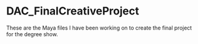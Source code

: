 # DAC_FinalCreativeProject
These are the Maya files I have been working on to create the final project for the degree show.
